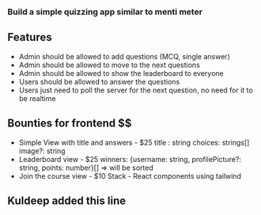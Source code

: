 ### Build a simple quizzing app similar to menti meter

## Features

- Admin should be allowed to add questions (MCQ, single answer)
- Admin should be allowed to move to the next questions
- Admin should be allowed to show the leaderboard to everyone
- Users should be allowed to answer the questions
- Users just need to poll the server for the next question, no need for it to be realtime

## Bounties for frontend $$
 - Simple View with title and answers - $25
    title : string
    choices: strings[]
    image?: string
 - Leaderboard view - $25
    winners: {username: string, profilePicture?: string, points: number}[] => will be sorted
 - Join the course view - $10
 Stack - React components using tailwind

 ##  Kuldeep added this line